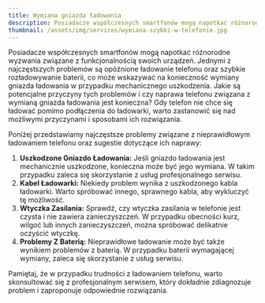 ```yaml
---
title: Wymiana gniazda ładowania
description: Posiadacze współczesnych smartfonów mogą napotkać różnorodne wyzwania związane z funkcjonalnością swoich urządzeń. Jednymi z najczęstszych problemów są opóźnione ładowanie telefonu oraz szybkie rozładowywanie baterii
thumbnail: /assets/img/services/wymiana-szybki-w-telefonie.jpg
---
```


Posiadacze współczesnych smartfonów mogą napotkać różnorodne wyzwania związane z funkcjonalnością swoich urządzeń. Jednymi z najczęstszych problemów są opóźnione ładowanie telefonu oraz szybkie rozładowywanie baterii, co może wskazywać na konieczność wymiany gniazda ładowania w przypadku mechanicznego uszkodzenia. Jakie są potencjalne przyczyny tych problemów i czy naprawa telefonu związana z wymianą gniazda ładowania jest konieczna?
Gdy telefon nie chce się ładować pomimo podłączenia do ładowarki, warto zastanowić się nad możliwymi przyczynami i sposobami ich rozwiązania. 

Poniżej przedstawiamy najczęstsze problemy związane z nieprawidłowym ładowaniem telefonu oraz sugestie dotyczące ich naprawy:

1. **Uszkodzone Gniazdo Ładowania:** Jeśli gniazdo ładowania jest mechanicznie uszkodzone, konieczna może być jego wymiana. W takim przypadku zaleca się skorzystanie z usług profesjonalnego serwisu.
2. **Kabel Ładowarki:** Niekiedy problem wynika z uszkodzonego kabla ładowarki. Warto spróbować innego, sprawnego kabla, aby wykluczyć tę możliwość.
3. **Wtyczka Zasilania:** Sprawdź, czy wtyczka zasilania w telefonie jest czysta i nie zawiera zanieczyszczeń. W przypadku obecności kurz, wilgoć lub innych zanieczyszczeń, można spróbować delikatnie oczyścić wtyczkę.
4. **Problemy Z Baterią:** Nieprawidłowe ładowanie może być także wynikiem problemów z baterią. W przypadku baterii wymagającej wymiany, zaleca się skorzystanie z usług serwisu.

Pamiętaj, że w przypadku trudności z ładowaniem telefonu, warto skonsultować się z profesjonalnym serwisem, który dokładnie zdiagnozuje problem i zaproponuje odpowiednie rozwiązania.
